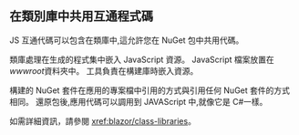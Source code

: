 ## <a name="share-interop-code-in-a-class-library"></a>在類別庫中共用互通程式碼

JS 互通代碼可以包含在類庫中,這允許您在 NuGet 包中共用代碼。

類庫處理在生成的程式集中嵌入 JavaScript 資源。 JavaScript 檔案放置在*wwwroot*資料夾中。 工具負責在構建庫時嵌入資源。

構建的 NuGet 套件在應用的專案檔中引用的方式與引用任何 NuGet 套件的方式相同。 還原包後,應用代碼可以調用到 JAVAScript 中,就像它是 C#一樣。

如需詳細資訊，請參閱 <xref:blazor/class-libraries>。
